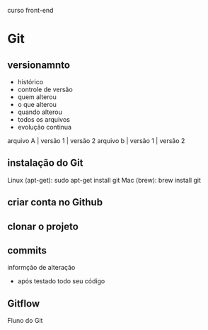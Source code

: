 curso front-end

# Git
## versionamnto
- histórico
- controle de versão
- quem alterou 
- o que alterou
- quando alterou
- todos os arquivos 
- evolução continua 
 
arquivo A | versão 1 | versão 2
arquivo b | versão 1 | versão 2

## instalação do Git 

Linux (apt-get): sudo apt-get install git
Mac (brew): brew install git

## criar conta no Github

## clonar o projeto 

## commits 
informção de alteração 
- após testado todo seu código 

## Gitflow
Fluno do Git
